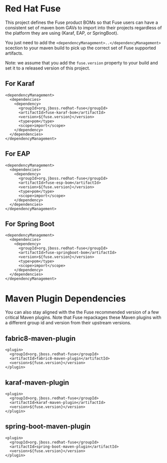 # Red Hat Fuse
This project defines the Fuse product BOMs so that Fuse users can have a consistent set of maven bom GAVs to import into their projects regardless of the platform they are using (Karaf, EAP, or SpringBoot).

You just need to add the `<dependencyManagement>..</dependencyManagement>` scection to your maven build to pick up the correct set of Fuse supported artifacts.

Note: we assume that you add the `fuse.version` property to your build and set it to a released version of this project.

## For Karaf

    <dependencyManagement>
      <dependencies>
        <dependency>
          <groupId>org.jboss.redhat-fuse</groupId>
          <artifactId>fuse-karaf-bom</artifactId>
          <version>${fuse.version}</version>
          <type>pom</type>
          <scope>import</scope>
        </dependency>
      </dependencies>
    </dependencyManagement>

## For EAP

    <dependencyManagement>
      <dependencies>
        <dependency>
          <groupId>org.jboss.redhat-fuse</groupId>
          <artifactId>fuse-esp-bom</artifactId>
          <version>${fuse.version}</version>
          <type>pom</type>
          <scope>import</scope>
        </dependency>
      </dependencies>
    </dependencyManagement>


## For Spring Boot

    <dependencyManagement>
      <dependencies>
        <dependency>
          <groupId>org.jboss.redhat-fuse</groupId>
          <artifactId>fuse-springboot-bom</artifactId>
          <version>${fuse.version}</version>
          <type>pom</type>
          <scope>import</scope>
        </dependency>
      </dependencies>
    </dependencyManagement>


# Maven Plugin Dependencies

You can also stay aligned with the the Fuse recommended version of a few critical Maven plugins.  Note that Fuse
repackages these Maven plugins with a different group id and version from their upstream versions.

## fabric8-maven-plugin

    <plugin>
      <groupId>org.jboss.redhat-fuse</groupId>
      <artifactId>fabric8-maven-plugin</artifactId>
      <version>${fuse.version}</version>
    </plugin>

## karaf-maven-plugin

    <plugin>
      <groupId>org.jboss.redhat-fuse</groupId>
      <artifactId>karaf-maven-plugin</artifactId>
      <version>${fuse.version}</version>
    </plugin>

## spring-boot-maven-plugin

    <plugin>
      <groupId>org.jboss.redhat-fuse</groupId>
      <artifactId>spring-boot-maven-plugin</artifactId>
      <version>${fuse.version}</version>
    </plugin>
